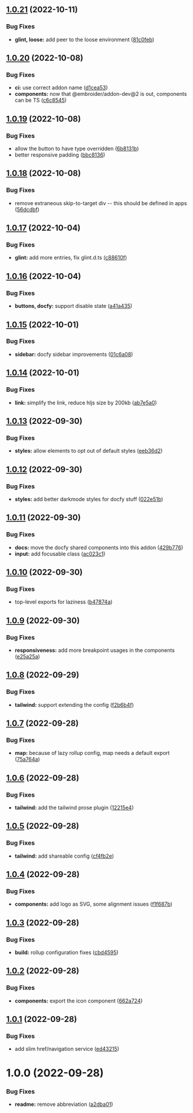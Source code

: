 ## [1.0.21](https://github.com/CrowdStrike/ember-oss-docs/compare/v1.0.20...v1.0.21) (2022-10-11)


### Bug Fixes

* **glint, loose:** add peer to the loose environment ([81c0feb](https://github.com/CrowdStrike/ember-oss-docs/commit/81c0feb7762ba5cb23175d758f4b0902e0f9f79d))

## [1.0.20](https://github.com/CrowdStrike/ember-oss-docs/compare/v1.0.19...v1.0.20) (2022-10-08)


### Bug Fixes

* **ci:** use correct addon name ([d1cea53](https://github.com/CrowdStrike/ember-oss-docs/commit/d1cea5365bf409f7d39107bfa7dfb4d4095e5397))
* **components:** now that @embroider/addon-dev@2 is out, components can be TS ([c6c8545](https://github.com/CrowdStrike/ember-oss-docs/commit/c6c8545bed46e3a110332d40ad6a4edd000caa85))

## [1.0.19](https://github.com/CrowdStrike/ember-oss-docs/compare/v1.0.18...v1.0.19) (2022-10-08)


### Bug Fixes

* allow the button to have type overridden ([6b8131b](https://github.com/CrowdStrike/ember-oss-docs/commit/6b8131bb17539b1fc7a0ec7538f69b048dbf9578))
* better responsive padding ([bbc8136](https://github.com/CrowdStrike/ember-oss-docs/commit/bbc813660315967252ee6e7a5be6c7ee167d5c61))

## [1.0.18](https://github.com/CrowdStrike/ember-oss-docs/compare/v1.0.17...v1.0.18) (2022-10-08)


### Bug Fixes

* remove extraneous skip-to-target div -- this should be defined in apps ([56dcdbf](https://github.com/CrowdStrike/ember-oss-docs/commit/56dcdbf726151719437859c90de45299c0d4705c))

## [1.0.17](https://github.com/CrowdStrike/ember-oss-docs/compare/v1.0.16...v1.0.17) (2022-10-04)


### Bug Fixes

* **glint:** add more entries, fix glint.d.ts ([c88610f](https://github.com/CrowdStrike/ember-oss-docs/commit/c88610fcb670e238a304d7b13b7ca195b57e064e))

## [1.0.16](https://github.com/CrowdStrike/ember-oss-docs/compare/v1.0.15...v1.0.16) (2022-10-04)


### Bug Fixes

* **buttons, docfy:** support disable state ([a41a435](https://github.com/CrowdStrike/ember-oss-docs/commit/a41a4352a0d220b7110f4ae4b04b6e091e0d5586))

## [1.0.15](https://github.com/CrowdStrike/ember-oss-docs/compare/v1.0.14...v1.0.15) (2022-10-01)


### Bug Fixes

* **sidebar:** docfy sidebar improvements ([01c6a08](https://github.com/CrowdStrike/ember-oss-docs/commit/01c6a086943aa941dcb03b4eeba71eb9e15ecbbc))

## [1.0.14](https://github.com/CrowdStrike/ember-oss-docs/compare/v1.0.13...v1.0.14) (2022-10-01)


### Bug Fixes

* **link:** simplify the link, reduce hljs size by 200kb ([ab7e5a0](https://github.com/CrowdStrike/ember-oss-docs/commit/ab7e5a0d82a1c59a0748fcaa3e6e608f8f0ec968))

## [1.0.13](https://github.com/CrowdStrike/ember-oss-docs/compare/v1.0.12...v1.0.13) (2022-09-30)


### Bug Fixes

* **styles:** allow elements to opt out of default styles ([eeb36d2](https://github.com/CrowdStrike/ember-oss-docs/commit/eeb36d299e9bde993dbe0484223b3a42abe1c398))

## [1.0.12](https://github.com/CrowdStrike/ember-oss-docs/compare/v1.0.11...v1.0.12) (2022-09-30)


### Bug Fixes

* **styles:** add better darkmode styles for docfy stuff ([022e51b](https://github.com/CrowdStrike/ember-oss-docs/commit/022e51bb7d4dfba717dbebc683df5815f796867f))

## [1.0.11](https://github.com/CrowdStrike/ember-oss-docs/compare/v1.0.10...v1.0.11) (2022-09-30)


### Bug Fixes

* **docs:** move the docfy shared components into this addon ([429b776](https://github.com/CrowdStrike/ember-oss-docs/commit/429b77607b827ccb6bfc5b9916939f2d5eb5ea7d))
* **input:** add focusable class ([ac023c1](https://github.com/CrowdStrike/ember-oss-docs/commit/ac023c1a66efb7bd664364e78a999b88a6805cc3))

## [1.0.10](https://github.com/CrowdStrike/ember-oss-docs/compare/v1.0.9...v1.0.10) (2022-09-30)


### Bug Fixes

* top-level exports for laziness ([b47874a](https://github.com/CrowdStrike/ember-oss-docs/commit/b47874a8858afb90e0ccaee18f35f89177937b0b))

## [1.0.9](https://github.com/CrowdStrike/ember-oss-docs/compare/v1.0.8...v1.0.9) (2022-09-30)


### Bug Fixes

* **responsiveness:** add more breakpoint usages in the components ([e25a25a](https://github.com/CrowdStrike/ember-oss-docs/commit/e25a25a876f7cb054f163339b2248966b2da1d31))

## [1.0.8](https://github.com/CrowdStrike/ember-oss-docs/compare/v1.0.7...v1.0.8) (2022-09-29)


### Bug Fixes

* **tailwind:** support extending the config ([f2b6b4f](https://github.com/CrowdStrike/ember-oss-docs/commit/f2b6b4f02d108a0e39a7f00de08800c3a4f45602))

## [1.0.7](https://github.com/CrowdStrike/ember-oss-docs/compare/v1.0.6...v1.0.7) (2022-09-28)


### Bug Fixes

* **map:** because of lazy rollup config, map needs a default export ([75a764a](https://github.com/CrowdStrike/ember-oss-docs/commit/75a764ae435dce8cf24872cbbbed539526c90c6c))

## [1.0.6](https://github.com/CrowdStrike/ember-oss-docs/compare/v1.0.5...v1.0.6) (2022-09-28)


### Bug Fixes

* **tailwind:** add the tailwind prose plugin ([12215e4](https://github.com/CrowdStrike/ember-oss-docs/commit/12215e4bdbae46813976795bf05f0b10a6b4c925))

## [1.0.5](https://github.com/CrowdStrike/ember-oss-docs/compare/v1.0.4...v1.0.5) (2022-09-28)


### Bug Fixes

* **tailwind:** add shareable config ([cf4fb2e](https://github.com/CrowdStrike/ember-oss-docs/commit/cf4fb2ec60bfe90d7179e06242c938e9803ee521))

## [1.0.4](https://github.com/CrowdStrike/ember-oss-docs/compare/v1.0.3...v1.0.4) (2022-09-28)


### Bug Fixes

* **components:** add logo as SVG, some alignment issues ([f1f687b](https://github.com/CrowdStrike/ember-oss-docs/commit/f1f687b27ac0c5cec47e1f6c3d73a126b8a8342e))

## [1.0.3](https://github.com/CrowdStrike/ember-oss-docs/compare/v1.0.2...v1.0.3) (2022-09-28)


### Bug Fixes

* **build:** rollup configuration fixes ([cbd4595](https://github.com/CrowdStrike/ember-oss-docs/commit/cbd4595887b6d9f52f3a19889eccb5743d569afe))

## [1.0.2](https://github.com/CrowdStrike/ember-oss-docs/compare/v1.0.1...v1.0.2) (2022-09-28)


### Bug Fixes

* **components:** export the icon component ([662a724](https://github.com/CrowdStrike/ember-oss-docs/commit/662a724f22ec8e71a19fcb06ae3331271e291bd1))

## [1.0.1](https://github.com/CrowdStrike/ember-oss-docs/compare/v1.0.0...v1.0.1) (2022-09-28)


### Bug Fixes

* add slim href/navigation service ([ed43215](https://github.com/CrowdStrike/ember-oss-docs/commit/ed4321501181dd7277b29971cc2da2225fa80fdb))

# 1.0.0 (2022-09-28)


### Bug Fixes

* **readme:** remove abbreviation ([a2dba01](https://github.com/CrowdStrike/ember-oss-docs/commit/a2dba01a428321ac7fd3f27ddf1264d860f29281))
